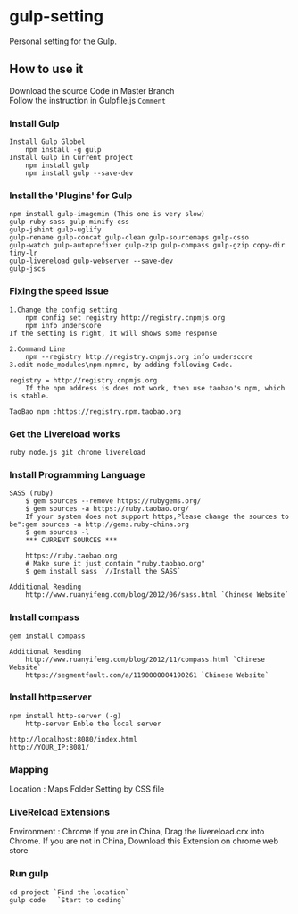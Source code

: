 # gulp-setting
Personal setting for the Gulp. 

## How to use it

Download the source Code in Master Branch	
Follow the instruction in Gulpfile.js `Comment`	

### Install Gulp 
	Install Gulp Globel
		npm install -g gulp
	Install Gulp in Current project		
		npm install gulp		
		npm install gulp --save-dev 
### Install the 'Plugins' for Gulp 
	npm install gulp-imagemin (This one is very slow)
	gulp-ruby-sass gulp-minify-css
	gulp-jshint gulp-uglify 
	gulp-rename gulp-concat gulp-clean gulp-sourcemaps gulp-csso 
	gulp-watch gulp-autoprefixer gulp-zip gulp-compass gulp-gzip copy-dir tiny-lr
	gulp-livereload gulp-webserver --save-dev
	gulp-jscs
### Fixing the speed issue
	1.Change the config setting
		npm config set registry http://registry.cnpmjs.org  
		npm info underscore
	If the setting is right, it will shows some response

	2.Command Line
		npm --registry http://registry.cnpmjs.org info underscore
	3.edit node_modules\npm.npmrc, by adding following Code.
	
	registry = http://registry.cnpmjs.org
		If the npm address is does not work, then use taobao's npm, which is stable.

	TaoBao npm :https://registry.npm.taobao.org
	
### Get the Livereload works
	
	ruby node.js git chrome livereload
	
### Install Programming Language	
	SASS (ruby)
		$ gem sources --remove https://rubygems.org/
		$ gem sources -a https://ruby.taobao.org/ 
		If your system does not support https,Please change the sources to be":gem sources -a http://gems.ruby-china.org
		$ gem sources -l
		*** CURRENT SOURCES ***

		https://ruby.taobao.org
		# Make sure it just contain "ruby.taobao.org"
		$ gem install sass `//Install the SASS`
		
	Additional Reading
		http://www.ruanyifeng.com/blog/2012/06/sass.html `Chinese Website`
		
### Install compass
	gem install compass
	
	Additional Reading
		http://www.ruanyifeng.com/blog/2012/11/compass.html `Chinese Website`
		https://segmentfault.com/a/1190000004190261 `Chinese Website`

### Install http=server 
	npm install http-server (-g)
		http-server	Enble the local server
	
	http://localhost:8080/index.html
	http://YOUR_IP:8081/

### Mapping
Location : Maps Folder
Setting by CSS file 

### LiveReload Extensions 
Environment : Chrome
If you are in China, Drag the livereload.crx into Chrome. 
If you are not in China, Download this Extension on chrome web store


### Run gulp
	cd project `Find the location`
	gulp code 	`Start to coding`